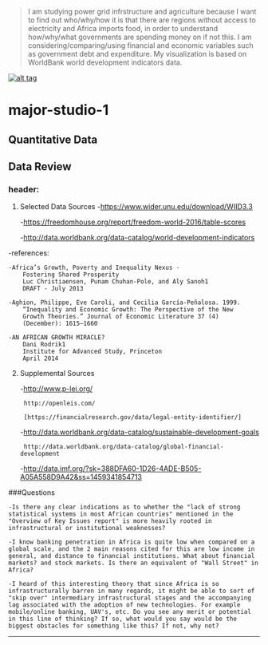 >I am studying power grid infrstructure and agriculture because I want to find out who/why/how it is that there are regions without access to electricity and Africa imports food, in order to understand how/why/what governments are spending money on if not this. I am considering/comparing/using financial and economic variables such as government debt and expenditure. My visualization is based on WorldBank world development indicators data.

[![alt tag](https://major-studio-1/quant2/screenshotUNDP_RBA.png)](https://ianssmith.github.io/major-studio-1/quant2)

# major-studio-1
## Quantitative Data

## Data Review

### header:


1. Selected Data Sources
	-https://www.wider.unu.edu/download/WIID3.3
	 
	-https://freedomhouse.org/report/freedom-world-2016/table-scores 

	-http://data.worldbank.org/data-catalog/world-development-indicators 

-references:

	-Africa’s Growth, Poverty and Inequality Nexus -
		Fostering Shared Prosperity
		Luc Christiaensen, Punam Chuhan-Pole, and Aly Sanoh1
		DRAFT - July 2013

	-Aghion, Philippe, Eve Caroli, and Cecilia García-Peñalosa. 1999.
		“Inequality and Economic Growth: The Perspective of the New
		Growth Theories.” Journal of Economic Literature 37 (4)
		(December): 1615–1660

	-AN AFRICAN GROWTH MIRACLE?
		Dani Rodrik1
		Institute for Advanced Study, Princeton
		April 2014


2. Supplemental Sources

	-http://www.p-lei.org/

		http://openleis.com/

		[https://financialresearch.gov/data/legal-entity-identifier/]

	-http://data.worldbank.org/data-catalog/sustainable-development-goals

		http://data.worldbank.org/data-catalog/global-financial-development

	-http://data.imf.org/?sk=388DFA60-1D26-4ADE-B505-A05A558D9A42&ss=1459341854713


###Questions 

	-Is there any clear indications as to whether the "lack of strong statistical systems in most African countries" mentioned in the "Overview of Key Issues report" is more heavily rooted in infrastructural or institutional weaknesses?

	-I know banking penetration in Africa is quite low when compared on a global scale, and the 2 main reasons cited for this are low income in general, and distance to financial institutions. What about financial markets? and stock markets. Is there an equivalent of "Wall Street" in Africa?

	-I heard of this interesting theory that since Africa is so infrastructurally barren in many regards, it might be able to sort of "skip over" intermediary infrastructural stages and the accompanying lag associated with the adoption of new technologies. For example mobile/online banking, UAV's, etc. Do you see any merit or potential in this line of thinking? If so, what would you say would be the biggest obstacles for something like this? If not, why not?



----
